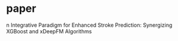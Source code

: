 # paper
n Integrative Paradigm for Enhanced Stroke Prediction: Synergizing XGBoost and xDeepFM Algorithms
